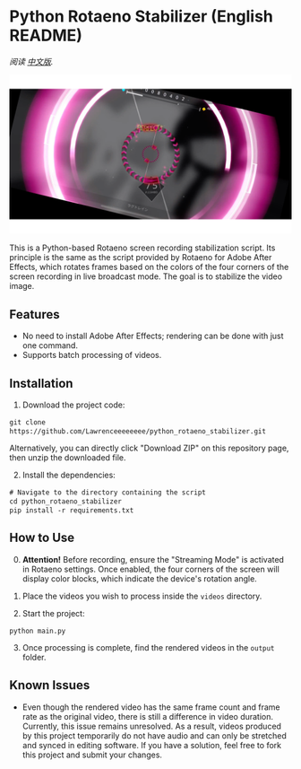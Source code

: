 # Python Rotaeno Stabilizer (English README)

*阅读 [中文版](README.md).*

![Python Rotaeno Stabilizer](images/stable.png)

This is a Python-based Rotaeno screen recording stabilization script. Its principle is the same as the script provided by Rotaeno for Adobe After Effects, which rotates frames based on the colors of the four corners of the screen recording in live broadcast mode. The goal is to stabilize the video image.

## Features

- No need to install Adobe After Effects; rendering can be done with just one command.
- Supports batch processing of videos.

## Installation

1. Download the project code:
```shell
git clone https://github.com/Lawrenceeeeeeee/python_rotaeno_stabilizer.git
```
Alternatively, you can directly click "Download ZIP" on this repository page, then unzip the downloaded file.

2. Install the dependencies:
```shell
# Navigate to the directory containing the script
cd python_rotaeno_stabilizer
pip install -r requirements.txt
```


## How to Use

0. **Attention!** Before recording, ensure the "Streaming Mode" is activated in Rotaeno settings. Once enabled, the four corners of the screen will display color blocks, which indicate the device's rotation angle.

1. Place the videos you wish to process inside the `videos` directory.

2. Start the project:
```shell
python main.py
```

3. Once processing is complete, find the rendered videos in the `output` folder.

## Known Issues
- Even though the rendered video has the same frame count and frame rate as the original video, there is still a difference in video duration. Currently, this issue remains unresolved. As a result, videos produced by this project temporarily do not have audio and can only be stretched and synced in editing software. If you have a solution, feel free to fork this project and submit your changes.